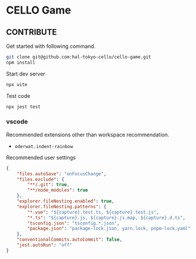 # CELLO Game

## CONTRIBUTE

Get started with following command.

```sh
git clone git@github.com:hal-tokyo-cello/cello-game.git
npm install
```

Start dev server

```sh
npx vite
```

Test code

```sh
npx jest test
```

### vscode

Recommended extensions other than workspace recommendation.

- `oderwat.indent-rainbow`

Recommended user settings

```json
{
    "files.autoSave": "onFocusChange",
    "files.exclude": {
        "**/.git": true,
        "**/node_modules": true
    },
    "explorer.fileNesting.enabled": true,
    "explorer.fileNesting.patterns": {
        "*.vue": "${capture}.test.ts, ${capture}.test.js",
        "*.ts": "${capture}.js, ${capture}.js.map, ${capture}.d.ts",
        "tsconfig.json": "tsconfig.*.json",
        "package.json": "package-lock.json, yarn.lock, pnpm-lock.yaml"
    },
    "conventionalCommits.autoCommit": false,
    "jest.autoRun": "off"
}
```